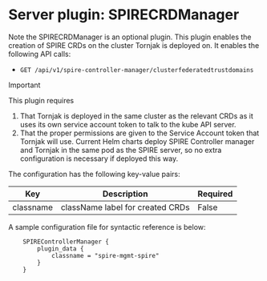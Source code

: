 # Server plugin: SPIRECRDManager

Note the SPIRECRDManager is an optional plugin. This plugin enables the creation of SPIRE CRDs on the cluster Tornjak is deployed on. It enables the following API calls:

- `GET /api/v1/spire-controller-manager/clusterfederatedtrustdomains`

> [!IMPORTANT]
> This plugin requires
>
> 1. That Tornjak is deployed in the same cluster as the relevant CRDs as it uses its own service account token to talk to the kube API server.
> 2. That the proper permissions are given to the Service Account token that Tornjak will use. Current Helm charts deploy SPIRE Controller manager and Tornjak in the same pod as the SPIRE server, so no extra configuration is necessary if deployed this way.

The configuration has the following key-value pairs:

| Key        | Description                      | Required            |
| ---------- | -------------------------------- | ------------------- |
| classname  | className label for created CRDs | False               |

A sample configuration file for syntactic reference is below:

```hcl
    SPIREControllerManager {
        plugin_data {
            classname = "spire-mgmt-spire"
        }
    }
```
